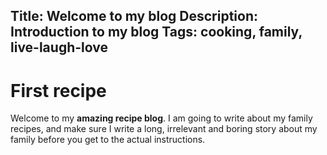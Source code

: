 Title: Welcome to my blog
Description: Introduction to my blog
Tags: cooking, family, live-laugh-love
---

# First recipe

Welcome to my **amazing recipe blog**. I am going to write about my family recipes, and make sure I write a long, irrelevant and boring story about my family before you get to the actual instructions.
